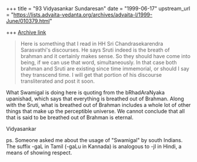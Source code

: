 +++
title = "93 Vidyasankar Sundaresan"
date = "1999-06-17"
upstream_url = "https://lists.advaita-vedanta.org/archives/advaita-l/1999-June/010379.html"

+++
[Archive link](https://lists.advaita-vedanta.org/archives/advaita-l/1999-June/010379.html)

>Here is something that I read in HH Sri Chandrasekarendra Sarasvathi's
>discourses.  He says Sruti indeed is the breath of brahman and it
>certainly makes sense.  So they should have come into being, if we can
>use that word, simultaneously.  In that case both brahman and Sruti are
>existing since time immemorial, or should I say they transcend time.  I
>will get that portion of his discourse transliterated and post it soon.

What Swamigal is doing here is quoting from the bRhadAraNyaka upanishad,
which says that everything is breathed out of Brahman. Along with the Sruti,
what is breathed out of Brahman includes a whole lot of other things that
make up the perceptible universe. We cannot conclude that all that is said
to be breathed out of Brahman is eternal.

Vidyasankar

ps. Someone asked me about the usage of "Swamigal" by south Indians.  The
suffix -gaL in Tamil (-gaLu in Kannada) is analogous to -jI in Hindi, a
means of showing respect.

